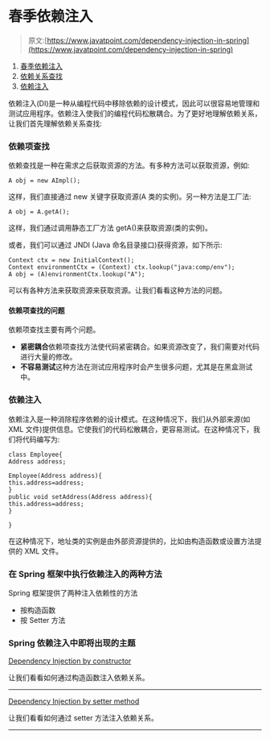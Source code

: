 # 春季依赖注入

> 原文:[https://www.javatpoint.com/dependency-injection-in-spring](https://www.javatpoint.com/dependency-injection-in-spring)

1.  [春季依赖注入](#)
2.  [依赖关系查找](#dl)
3.  [依赖注入](#di)

依赖注入(DI)是一种从编程代码中移除依赖的设计模式，因此可以很容易地管理和测试应用程序。依赖注入使我们的编程代码松散耦合。为了更好地理解依赖关系，让我们首先理解依赖关系查找:

### 依赖项查找

依赖查找是一种在需求之后获取资源的方法。有多种方法可以获取资源，例如:

```
A obj = new AImpl();

```

这样，我们直接通过 new 关键字获取资源(A 类的实例)。另一种方法是工厂法:

```
A obj = A.getA();

```

这样，我们通过调用静态工厂方法 getA()来获取资源(类的实例)。

或者，我们可以通过 JNDI (Java 命名目录接口)获得资源，如下所示:

```
Context ctx = new InitialContext();
Context environmentCtx = (Context) ctx.lookup("java:comp/env");
A obj = (A)environmentCtx.lookup("A");

```

可以有各种方法来获取资源来获取资源。让我们看看这种方法的问题。

#### 依赖项查找的问题

依赖项查找主要有两个问题。

*   **紧密耦合**依赖项查找方法使代码紧密耦合。如果资源改变了，我们需要对代码进行大量的修改。
*   **不容易测试**这种方法在测试应用程序时会产生很多问题，尤其是在黑盒测试中。

### 依赖注入

依赖注入是一种消除程序依赖的设计模式。在这种情况下，我们从外部来源(如 XML 文件)提供信息。它使我们的代码松散耦合，更容易测试。在这种情况下，我们将代码编写为:

```
class Employee{
Address address;

Employee(Address address){
this.address=address;
}
public void setAddress(Address address){
this.address=address;
}

}

```

在这种情况下，地址类的实例是由外部资源提供的，比如由构造函数或设置方法提供的 XML 文件。

### 在 Spring 框架中执行依赖注入的两种方法

Spring 框架提供了两种注入依赖性的方法

*   按构造函数
*   按 Setter 方法

### Spring 依赖注入中即将出现的主题

[Dependency Injection by constructor](spring-tutorial-dependency-injection-by-constructor)

让我们看看如何通过构造函数注入依赖关系。

* * *

[Dependency Injection by setter method](spring-tutorial-dependency-injection-by-setter-method)

让我们看看如何通过 setter 方法注入依赖关系。

* * *
